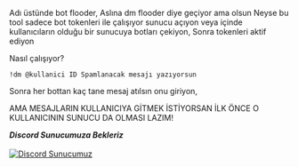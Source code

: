 Adı üstünde bot flooder, Aslına dm flooder diye geçiyor ama olsun Neyse bu tool sadece bot tokenleri ile çalışıyor sunucu açıyon veya içinde kullanıcıların olduğu bir sunucuya botları çekiyon,
Sonra tokenleri aktif ediyon 


Nasıl çalışıyor?

`!dm @kullanici ID Spamlanacak mesajı yazıyorsun`

Sonra her bottan kaç tane mesaj atılsın onu giriyon,

AMA MESAJLARIN KULLANICIYA GİTMEK İSTİYORSAN İLK ÖNCE O KULLANICININ SUNUCU DA OLMASI LAZIM!



***Discord Sunucumuza Bekleriz***
<br> </br>
[![Discord Sunucumuz](https://api.weblutions.com/discord/invite/warexial/)](https://discord.gg/warexial)
